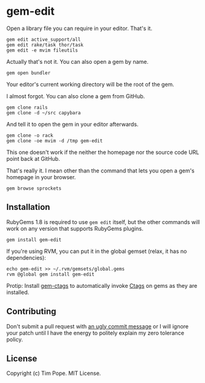 gem-edit
========

Open a library file you can require in your editor.  That's it.

    gem edit active_support/all
    gem edit rake/task thor/task
    gem edit -e mvim fileutils

Actually that's not it.  You can also open a gem by name.

    gem open bundler

Your editor's current working directory will be the root of the gem.

I almost forgot.  You can also clone a gem from GitHub.

    gem clone rails
    gem clone -d ~/src capybara

And tell it to open the gem in your editor afterwards.

    gem clone -o rack
    gem clone -oe mvim -d /tmp gem-edit

This one doesn't work if the neither the homepage nor the source code
URL point back at GitHub.

That's really it.  I mean other than the command that lets you open a
gem's homepage in your browser.

    gem browse sprockets

Installation
------------

RubyGems 1.8 is required to use `gem edit` itself, but the other
commands will work on any version that supports RubyGems plugins.

    gem install gem-edit

If you're using RVM, you can put it in the global gemset (relax, it has
no dependencies):

    echo gem-edit >> ~/.rvm/gemsets/global.gems
    rvm @global gem install gem-edit

Protip:  Install [gem-ctags](https://github.com/tpope/gem-ctags) to
automatically invoke [Ctags](http://ctags.sourceforge.net/) on gems as
they are installed.

Contributing
------------

Don't submit a pull request with [an ugly commit
message](http://stopwritingramblingcommitmessages.com) or I will ignore
your patch until I have the energy to politely explain my zero tolerance
policy.

License
-------

Copyright (c) Tim Pope.  MIT License.
